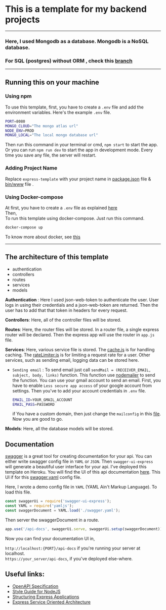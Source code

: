 # This is a template for my backend projects
****
### Here, I used Mongodb as a database. Mongodb is a NoSQL database.  
### For SQL (postgres) without ORM , check this  [branch](https://github.com/nayeem-17/express-mongo-api-template/tree/sql-without-ORM) 
****
## Running this on your machine

### Using npm 

To use this template, first, you have to create a `.env` file and add the environment variables. Here's the example `.env` file.
```bash
PORT=8080
MONGO_CLOUD="The mongo atlas url"
NODE_ENV=PROD
MONGO_LOCAL="The local mongo database url"
```
Then run this command in your terminal or cmd, `npm start` to start the app. Or you can run `npm run dev` to start the app in development mode. Every time you save any file, the server will restart.

### Adding Project Name 

Replace `express-template` with your project name in [package.json](package.json) file & [bin/www](bin/www) file .

###  Using Docker-compose

At first, you have to create a `.env` file as explained [here](#using-npm)      
Then,   
To run this template using docker-compose. Just run this command.   
```bash
docker-compose up
```
To know more about docker, see [this](https://github.com/nayeem-17/DevOps-writeups/blob/master/Docker/README.md)
****
## The architecture of this template
* authentication
* controllers
* routes
* services
* models 

**Authentication** :  Here I used json-web-token to authenticate the user. User logs in using their credentials and a json-web-token are returned. Then the user has to add that that token in headers for every request.   

**Controllers**: Here, all of the controller files will be stored.   

**Routes**: Here, the router files will be stored. In a router file, a single express router will be declared. Then the express app will use the router in `app.js` file.  

**Services**: Here, various service file is stored. The [cache.js](services/cache.js) is for handling caching. The [rateLimiter.js](services/rateLimiter.js) is for limiting a request rate for a user. Other services, such as sending email, logging data can be stored here.      
- `Sending email` : To send email just call `sendMail = (RECEIVER_EMAIL, subject, body, links)` function. This function use [nodemailer](https://www.npmjs.com/package/nodemailer) to send the function. You can use your gmail account to send an email. First, you have to enable `Less secure app access` of your google account from settings. Then you've to add your account credentials in `.env` file.
    ```bash
    EMAIL_ID=YOUR_GMAIL_ACCOUNT
    EMAIL_PASS=PASSWORD
    ```
    if You have a custom domain, then just change the `mailconfig` in this [file](./services/email/email.js). Now you are good to go.

**Models**: Here, all the database models will be stored.

## Documentation


[swagger](https://swagger.io/) is a great tool for creating documentation for your api. You can either write swagger config file in `YAML` or `JSON`. Then `swagger-ui-express` will generate a beautiful user interface for your api. I've deployed this template on Heroku. You will find the UI of this api documentation [here](https://express-mongo-api-template.herokuapp.com/api-docs/). This UI if for this [swagger.yaml](swagger.yaml) config file.

Here, I wrote a demo config file in `YAML` (YAML Ain't Markup Language). To load this file.
```javascript
const swaggerUi = require('swagger-ui-express');
const YAML = require('yamljs');
const swaggerDocument = YAML.load('./swagger.yaml');
```
Then server the swaggerDocument in a route.

```javascript
app.use('/api-docs', swaggerUi.serve, swaggerUi.setup(swaggerDocument))
```
Now you can find your documentation UI in,  

`http://localhost:{PORT}/api-docs` if you're running your server at localhost.  
`https://your_server/api-docs`, if you've deployed else-where.

## Useful links:
- [OpenAPI Specification](https://swagger.io/specification/)
- [Style Guide for NodeJS](https://github.com/felixge/node-style-guide)
- [Structuring Express Applications](https://softwareontheroad.com/ideal-nodejs-project-structure/?utm_source=github&utm_medium=readme#configs)
- [Express Service Oriented Architecture](https://www.codementor.io/@evanbechtol/node-service-oriented-architecture-12vjt9zs9i)
    

